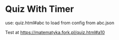 # Quiz With Timer

use: quiz.html#abc
to load from config from abc.json

Test at https://matematyka.fork.pl/quiz.html#a10

